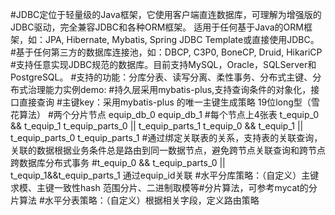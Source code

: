#JDBC定位于轻量级的Java框架，它使用客户端直连数据库，可理解为增强版的JDBC驱动，完全兼容JDBC和各种ORM框架。
适用于任何基于Java的ORM框架，如：JPA, Hibernate, Mybatis, Spring JDBC Template或直接使用JDBC。
#基于任何第三方的数据库连接池，如：DBCP, C3P0, BoneCP, Druid, HikariCP
#支持任意实现JDBC规范的数据库。目前支持MySQL，Oracle，SQLServer和PostgreSQL。
#支持的功能：分库分表、读写分离、柔性事务、分布式主键、分布式治理能力实例demo:
#持久层采用mybatis-plus,支持查询条件的对象化，接口直接查询
#主键key：采用mybatis-plus 的唯一主键生成策略 19位long型（雪花算法）
#两个分片节点 equip_db_0 equip_db_1
#每个节点上4张表 t_equip_0  && t_equip_1 t_equip_parts_0 || t_equip_parts_1 t_equip_0 && t_equip_1 || t_equip_parts_0 t_equip_parts_1
#通过绑定关联表的关系，支持表的关联查询，关联的数据根据业务条件总是路由到同一数据节点，避免跨节点关联查询和跨节点跨数据库分布式事务
#t_equip_0 && t_equip_parts_0 || t_equip_1&&t_equip_parts_1 通过equip_id关联
#水平分库策略：（自定义）主键求模、主键一致性hash 范围分片、二进制取模等#分片算法，可参考mycat的分片算法
#水平分表策略：（自定义）根据相关字段，定义路由策略